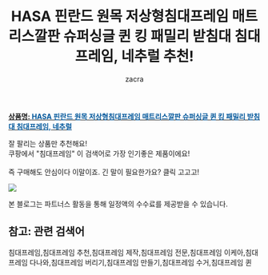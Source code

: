 ﻿---
layout: post
title:  "HASA 핀란드 원목 저상형침대프레임 매트리스깔판 슈퍼싱글 퀸 킹 패밀리 받침대 침대프레임, 네추럴 추천!"
author: zacra
categories: [ 아이템 ]
tags: [침대프레임,침대프레임 추천,침대프레임 제작,침대프레임 전문,침대프레임 이케아,침대프레임 다나와,침대프레임 버리기,침대프레임 만들기,침대프레임 수거,침대프레임 퀸]
image: https://static.coupangcdn.com/image/vendor_inventory/a4db/296e6103fda9aa4f7250c97d3f4d8302671e5d1a2613993f507d4062f803.png 
description: "쿠팡에서 침대프레임 관련 상품으로 가장 잘팔리는 제품 중 하나라는 사실!!."
rating: 4.5
---

<a href="https://link.coupang.com/re/AFFSDP?lptag=AF8407795&pageKey=1766942241&itemId=3008723656&vendorItemId=70996933977&traceid=V0-153-ff19cb24935cc938"><b>상품명: <font color='#01579B'>HASA 핀란드 원목 저상형침대프레임 매트리스깔판 슈퍼싱글 퀸 킹 패밀리 받침대 침대프레임, 네추럴</font></b></a>

잘 팔리는 상품만 추천해요!<br/>
쿠팡에서 "침대프레임" 이 검색어로 가장 인기좋은 제품이에요!<br/><br/>
즉 구매해도 안심이다 이말이죠. 긴 말이 필요한가요? 클릭 고고고! <br/>



<a href="https://link.coupang.com/re/AFFSDP?lptag=AF8407795&pageKey=1766942241&itemId=3008723656&vendorItemId=70996933977&traceid=V0-153-ff19cb24935cc938"><img src="https://thumbnail7.coupangcdn.com/thumbnails/remote/q89/image/vendor_inventory/bbce/447c64ffca9fb5e8e13db7babb32a3e9413289f146dc99f13aa7520bbf0f.jpg"></a> 

본 블로그는 파트너스 활동을 통해 일정액의 수수료를 제공받을 수 있습니다.

## 참고: 관련 검색어    
침대프레임,침대프레임 추천,침대프레임 제작,침대프레임 전문,침대프레임 이케아,침대프레임 다나와,침대프레임 버리기,침대프레임 만들기,침대프레임 수거,침대프레임 퀸